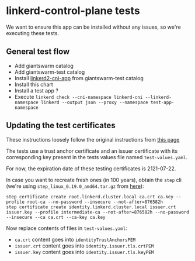 # linkerd-control-plane tests

We want to ensure this app can be installed without any issues, so we're executing these tests.

## General test flow

- Add giantswarm catalog
- Add giantswarm-test catalog
- Install [linkerd2-cni-app](https://github.com/giantswarm/linkerd2-cni-app) from giantswarm-test catalog
- Install this chart
- Install a test app ?
- Execute `linkerd check --cni-namespace linkerd-cni --linkerd-namespace linkerd --output json --proxy --namespace test-app-namespace`

## Updating the test certificates

These instructions loosely follow the original instructions from [this page](https://linkerd.io/2.12/tasks/generate-certificates/)

The tests use a trust anchor certificate and an issuer certificate with its corresponding key present in the tests values file named `test-values.yaml`.

For now, the expiration date of these testing certificates is 2121-07-22.

In case you want to recreate fresh ones (in 100 years), obtain the `step` cli (we're using `step_linux_0.19.0_amd64.tar.gz` from [here](https://github.com/smallstep/cli/releases/tag/v0.19.0)):

```
step certificate create root.linkerd.cluster.local ca.crt ca.key --profile root-ca --no-password --insecure --not-after=876582h
step certificate create identity.linkerd.cluster.local issuer.crt issuer.key --profile intermediate-ca --not-after=876582h --no-password --insecure --ca ca.crt --ca-key ca.key
```

Now replace contents of files in `test-values.yaml`:

- `ca.crt` content goes into `identityTrustAnchorsPEM`
- `issuer.crt` content goes into `identity.issuer.tls.crtPEM`
- `issuer.key` content goes into `identity.issuer.tls.keyPEM`
